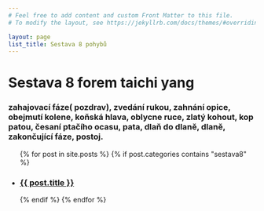 ```yaml
---
# Feel free to add content and custom Front Matter to this file.
# To modify the layout, see https://jekyllrb.com/docs/themes/#overriding-theme-defaults

layout: page
list_title: Sestava 8 pohybů
---
```


# Sestava 8 forem taichi yang
### zahajovací fáze( pozdrav), zvedání rukou, zahnání opice, obejmutí kolene, koňská hlava, oblycne ruce, zlatý kohout, kop patou, česaní ptačího ocasu, pata, dlaň do dlaně, dlaně, zakončující fáze, postoj.



<ul>
  {% for post in site.posts %}
    {% if post.categories contains "sestava8" %}
      <li><h3><a href="{{ site.baseurl }}{{ post.url }}">{{ post.title }}</a></h3></li>
    {% endif %}
  {% endfor %}
</ul>


